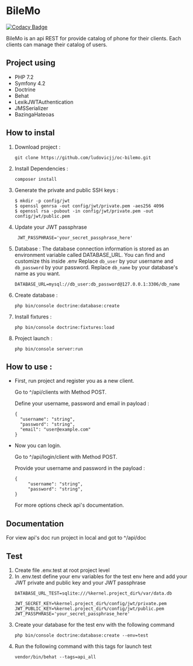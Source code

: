 # BileMo
 
 [![Codacy Badge](https://api.codacy.com/project/badge/Grade/ad1770f19bae44ed848a1d74857c3712)](https://www.codacy.com/app/ludovicjj/oc-bilemo?utm_source=github.com&amp;utm_medium=referral&amp;utm_content=ludovicjj/oc-bilemo&amp;utm_campaign=Badge_Grade)
 
 BileMo is an api REST for provide catalog of phone for their clients. Each clients can manage their catalog of users.
 
## Project using
*   PHP 7.2
*   Symfony 4.2
*   Doctrine
*   Behat
*   LexikJWTAuthentication
*   JMSSerializer
*   BazingaHateoas

## How to instal
1. Download project :
    ``` 
    git clone https://github.com/ludovicjj/oc-bilemo.git
    ```
2. Install Dependencies :
    ```
    composer install
    ```
3. Generate the private and public SSH keys :
     ```
     $ mkdir -p config/jwt
     $ openssl genrsa -out config/jwt/private.pem -aes256 4096
     $ openssl rsa -pubout -in config/jwt/private.pem -out config/jwt/public.pem
     ```
4. Update your JWT passphrase
    ```
     JWT_PASSPHRASE='your_secret_passphrase_here'
     ```
5. Database :
    The database connection information is stored as an environment variable called DATABASE_URL. You can find and customize this inside .env 
    Replace ```db_user``` by your username and  ```db_password``` by your password. Replace ```db_name``` by your database's name as you want.
    ``` 
    DATABASE_URL=mysql://db_user:db_password@127.0.0.1:3306/db_name
     ```
6. Create database : 
    ```
    php bin/console doctrine:database:create
    ```
7. Install fixtures :
    ```
    php bin/console doctrine:fixtures:load
    ```
8. Project launch :
    ```
    php bin/console server:run
    ```
## How to use :
* First, run project and register you as a new client. 
   
   Go to ^/api/clients with Method POST. 
   
   Define your username, password and email in payload :
   ```
   {
     "username": "string",
     "password": "string",
     "email": "user@example.com"
   }
   ```
* Now you can login. 
   
   Go to ^/api/login/client with Method POST.
   
   Provide your username and password in the payload :
   ```
   {
        "username": "string",
        "password": "string",
   }
   ``` 
   For more options check api's documentation.
## Documentation
  For view api's doc run project in local and got to ^/api/doc
## Test
1. Create file .env.test at root project level
2. In .env.test define your env variables for the test env here and add your JWT private and public key and your JWT passphrase
    ```
    DATABASE_URL_TEST=sqlite:///%kernel.project_dir%/var/data.db
    
    JWT_SECRET_KEY=%kernel.project_dir%/config/jwt/private.pem
    JWT_PUBLIC_KEY=%kernel.project_dir%/config/jwt/public.pem
    JWT_PASSPHRASE='your_secret_passphrase_here'
    ```
3. Create your database for the test env with the following command
    ```
    php bin/console doctrine:database:create --env=test
    ```
4. Run the following command with this tags for launch test
    ```
    vendor/bin/behat --tags=api_all
    ```  